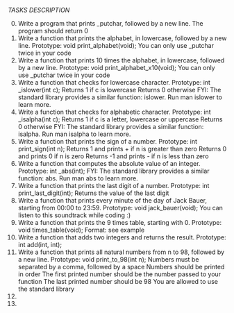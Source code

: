 _TASKS DESCRIPTION_

0. Write a program that prints \_putchar, followed by a new line.
	The program should return 0
1. Write a function that prints the alphabet, in lowercase, followed by a new line. 
	Prototype: void print\_alphabet(void);
	You can only use \_putchar twice in your code
2. Write a function that prints 10 times the alphabet, in lowercase, followed by a new line.
	Prototype: void print\_alphabet\_x10(void);
	You can only use \_putchar twice in your code
3. Write a function that checks for lowercase character.
	Prototype: int \_islower(int c);
	Returns 1 if c is lowercase
	Returns 0 otherwise
	FYI: The standard library provides a similar function: islower. Run man islower to learn more.
4. Write a function that checks for alphabetic character.
	Prototype: int \_isalpha(int c);
	Returns 1 if c is a letter, lowercase or uppercase
	Returns 0 otherwise
	FYI: The standard library provides a similar function: isalpha. Run man isalpha to learn more.
5. Write a function that prints the sign of a number.
	Prototype: int print\_sign(int n);
	Returns 1 and prints + if n is greater than zero
	Returns 0 and prints 0 if n is zero
	Returns -1 and prints - if n is less than zero
6. Write a function that computes the absolute value of an integer.
	Prototype: int \_abs(int);
	FYI: The standard library provides a similar function: abs. Run man abs to learn more.
7. Write a function that prints the last digit of a number.
	Prototype: int print\_last\_digit(int);
	Returns the value of the last digit
8. Write a function that prints every minute of the day of Jack Bauer, starting from 00:00 to 23:59.
	Prototype: void jack\_bauer(void);
	You can listen to this soundtrack while coding :)
9. Write a function that prints the 9 times table, starting with 0.
	Prototype: void times_table(void);
	Format: see example
10. Write a function that adds two integers and returns the result.
	Prototype: int add(int, int);
11. Write a function that prints all natural numbers from n to 98, followed by a new line.
	Prototype: void print\_to\_98(int n);
	Numbers must be separated by a comma, followed by a space
	Numbers should be printed in order
	The first printed number should be the number passed to your function
	The last printed number should be 98
	You are allowed to use the standard library
12.
13.
